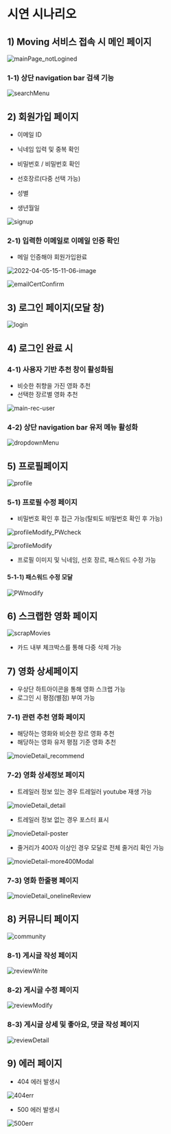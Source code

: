 # 시연 시나리오

## 1) Moving 서비스 접속 시 메인 페이지

![mainPage_notLogined](/uploads/e64919eef6b7e8fbf26433a2b90d7c38/mainPage_notLogined.png)

### 1-1) 상단 navigation bar 검색 기능

![searchMenu](/uploads/459f5dba81b48c339017c27c6146aa58/searchMenu.png)



## 2) 회원가입 페이지

- 이메일 ID

- 닉네임 입력 및 중복 확인

- 비밀번호 / 비밀번호 확인

- 선호장르(다중 선택 가능)

- 성별

- 생년월일

![signup](/uploads/a378daef1190d5b0d91c1197a6fbbb01/signup.png)

### 2-1) 입력한 이메일로 이메일 인증 확인

- 메일 인증해야 회원가입완료

![2022-04-05-15-11-06-image](/uploads/f2420951fb5488619609304a5fce3ac4/2022-04-05-15-11-06-image.png)

![emailCertConfirm](/uploads/9a55b2925515ed5aa08c6def1460aabb/emailCertConfirm.png)



## 3) 로그인 페이지(모달 창)

![login](/uploads/b87fbfaa3780b98c3384d845080a51ba/login.png)



## 4) 로그인 완료 시 

### 4-1) 사용자 기반 추천 창이 활성화됨

- 비슷한 취향을 가진 영화 추천
- 선택한 장르별 영화 추천

![main-rec-user](/uploads/7fb64256979e2eac9c7d67f3fc6944e9/main-rec-user.png)

### 4-2) 상단 navigation bar 유저 메뉴 활성화

![dropdownMenu](/uploads/4dc182a36206e605d8c6ae726d33bb91/dropdownMenu.png)



## 5) 프로필페이지

![profile](/uploads/1a52859c18c27618971934c55df13eaf/profile.png)

### 5-1) 프로필 수정 페이지

- 비밀번호 확인 후 접근 가능(탈퇴도 비밀번호 확인 후 가능)

![profileModify_PWcheck](/uploads/d2acc3431735256d45d0e19c996487ed/profileModify_PWcheck.png)

![profileModify](/uploads/a87b3109f94bed862e83ef749336630b/profileModify.png)

- 프로필 이미지 및 닉네임, 선호 장르, 패스워드 수정 가능

#### 5-1-1) 패스워드 수정 모달

![PWmodify](/uploads/4452623a9441f8ff441cb6e86050e265/PWmodify.png)



## 6) 스크랩한 영화 페이지

![scrapMovies](/uploads/2b277124fcc1d66432e36762eed65ccb/scrapMovies.png)

- 카드 내부 체크박스를 통해 다중 삭제 가능



## 7) 영화 상세페이지

- 우상단 하트아이콘을 통해 영화 스크랩 가능
- 로그인 시 평점(별점) 부여 가능

### 7-1) 관련 추천 영화 페이지

- 해당하는 영화와 비슷한 장르 영화 추천
- 해당하는 영화 유저 평점 기준 영화 추천

![movieDetail_recommend](/uploads/7960d991841342331612c223a12a4154/movieDetail_recommend.png)

### 7-2) 영화 상세정보 페이지

- 트레일러 정보 있는 경우 트레일러 youtube 재생 가능

![movieDetail_detail](/uploads/2117edab54c11b7a7a15906341f47139/movieDetail_detail.png)

- 트레일러 정보 없는 경우 포스터 표시 

![movieDetail-poster](/uploads/cf9bc3b7f63b7f9779439c00bdbb4a06/movieDetail-poster.png)

- 줄거리가 400자 이상인 경우 모달로 전체 줄거리 확인 가능

![movieDetail-more400Modal](/uploads/07fde6791e0d66ba2a6dc299ef4d03f0/movieDetail-more400Modal.png)

### 7-3) 영화 한줄평 페이지

![movieDetail_onelineReview](/uploads/bb95d06a0e49a251794039bfc2e8dac1/movieDetail_onelineReview.png)



## 8) 커뮤니티 페이지

![community](/uploads/ac5d8ae831fd67f979fcc546aeb14ddc/community.png)

### 8-1) 게시글 작성 페이지

![reviewWrite](/uploads/b7c25153999f4985987391b302b9cd1c/reviewWrite.png)

### 8-2) 게시글 수정 페이지

![reviewModify](/uploads/e8e96e9e106fb54d61cc231ae2f85fc0/reviewModify.png)

### 8-3) 게시글 상세 및 좋아요, 댓글 작성 페이지

![reviewDetail](/uploads/77e03fa04bec2493f48f7f42be0e4c63/reviewDetail.png)



## 9) 에러 페이지

- 404 에러 발생시

![404err](/uploads/5a75262a2d3381c9ac06a7778e6dbf02/400err.png)

- 500 에러 발생시

![500err](/uploads/7fd67b1bb811211ad77924df95848f16/500err.png)

